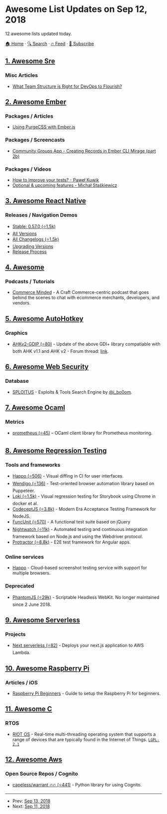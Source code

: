 # Awesome List Updates on Sep 12, 2018

12 awesome lists updated today.

[🏠 Home](/README.md) · [🔍 Search](https://www.trackawesomelist.com/search/) · [🔥 Feed](https://www.trackawesomelist.com/rss.xml) · [📮 Subscribe](https://trackawesomelist.us17.list-manage.com/subscribe?u=d2f0117aa829c83a63ec63c2f&id=36a103854c)



## [1. Awesome Sre](/content/dastergon/awesome-sre/README.md)

### Misc Articles

*   [What Team Structure is Right for DevOps to Flourish?](http://web.devopstopologies.com/)

## [2. Awesome Ember](/content/ember-community-russia/awesome-ember/README.md)

### Packages / Articles

*   [Using PurgeCSS with Ember.js](http://www.jurecuhalev.com/blog/2018/09/07/using-purgecss-with-ember-js/)

### Packages / Screencasts

*   [Community Groups App - Creating Records in Ember CLI Mirage (part 2b)](https://www.youtube.com/watch?v=eAI1LxgSOqw)

### Packages / Videos

*   [How to improve your tests? - Paweł Kuwik](https://www.youtube.com/watch?v=rs71sx5IZ-U\&t=0s\&list=PLxt6MasYELQ5W3y8rwGa98GsyMBdhr_cp)
*   [Optional & upcoming features - Michał Staśkiewicz](https://www.youtube.com/watch?v=4XokzPT4rgg\&t=0s\&list=PLxt6MasYELQ5W3y8rwGa98GsyMBdhr_cp)

## [3. Awesome React Native](/content/jondot/awesome-react-native/README.md)

### Releases / Navigation Demos

*   [Stable: 0.57.0 (⭐1.5k)](https://github.com/react-native-community/react-native-releases/blob/master/CHANGELOG.md#057)
*   [All Versions](https://facebook.github.io/react-native/versions)
*   [All Changelogs (⭐1.5k)](https://github.com/react-native-community/react-native-releases/blob/master/CHANGELOG.md)
*   [Upgrading Versions](https://facebook.github.io/react-native/docs/upgrading.html)
*   [Release Process](http://facebook.github.io/react/blog/2015/05/22/react-native-release-process.html)

## [4. Awesome](/content/craftcms/awesome/README.md)

### Podcasts / Tutorials

*   [Commerce Minded](https://www.fostercommerce.com/podcast) - A Craft Commerce-centric podcast that goes behind the scenes to chat with ecommerce merchants, developers, and vendors.

## [5. Awesome AutoHotkey](/content/ahkscript/awesome-AutoHotkey/README.md)

### Graphics

*   [AHKv2-GDIP (⭐80)](https://github.com/mmikeww/AHKv2-Gdip) - Update of the above GDI+ library compatiable with both AHK v1.1 and AHK v2 - Forum thread: [link](https://autohotkey.com/boards/viewtopic.php?f=6\&t=6517).

## [6. Awesome Web Security](/content/qazbnm456/awesome-web-security/README.md)

### Database

*   [SPLOITUS](https://sploitus.com/) - Exploits & Tools Search Engine by [@i\_bo0om](https://twitter.com/i_bo0om).

## [7. Awesome Ocaml](/content/ocaml-community/awesome-ocaml/README.md)

### Metrics

*   [prometheus (⭐45)](https://github.com/mirage/prometheus) – OCaml client library for Prometheus monitoring.

## [8. Awesome Regression Testing](/content/mojoaxel/awesome-regression-testing/README.md)

### Tools and frameworks

*   [Happo (⭐506)](https://github.com/Galooshi/happo) - Visual diffing in CI for user interfaces.
*   [Wendigo (⭐136)](https://github.com/angrykoala/wendigo) - Test-oriented browser automation library based on Puppeteer.
*   [Loki (⭐1.5k)](https://github.com/oblador/loki) - Visual regression testing for Storybook using Chrome in docker et al.
*   [CodeceptJS (⭐3.8k)](https://github.com/codeception/codeceptjs/) - Modern Era Acceptance Testing Framework for NodeJS.
*   [FuncUnit (⭐570)](https://github.com/bitovi/funcunit) - A functional test suite based on jQuery
*   [Nightwatch (⭐11k)](https://github.com/nightwatchjs/nightwatch) - Automated testing and continuous integration framework based on Node.js and using the Webdriver protocol.
*   [Protractor (⭐8.8k)](https://github.com/angular/protractor) - E2E test framework for Angular apps.

### Online services

*   [Happo](https://happo.io/) - Cloud-based screenshot testing service with support for multiple browsers.

### Deprecated

*   [PhantomJS (⭐29k)](https://github.com/ariya/phantomjs) - Scriptable Headless WebKit. No longer maintained since 2 June 2018.

## [9. Awesome Serverless](/content/pmuens/awesome-serverless/README.md)

### Projects

*   [Next serverless (⭐82)](https://github.com/cyrilwanner/next-serverless) - Deploys your next.js application to AWS Lambda.

## [10. Awesome Raspberry Pi](/content/thibmaek/awesome-raspberry-pi/README.md)

### Articles / iOS

*   [Raspberry Pi Beginners](https://medium.com/@anshul.ahu/how-to-setup-raspberry-pi-for-beginners-aeedc2cb994a) - Guide to setup the Raspberry Pi for beginners.

## [11. Awesome C](/content/inputsh/awesome-c/README.md)

### RTOS

*   [RIOT OS](https://www.riot-os.org/) - Real-time multi-threading operating system that supports a range of devices that are typically found in the Internet of Things. [`LGPL-2.1`](https://www.gnu.org/licenses/old-licenses/lgpl-2.1.en.html)

## [12. Awesome Aws](/content/donnemartin/awesome-aws/README.md)

### Open Source Repos / Cognito

*   [capeless/warrant :fire::fire: (⭐441)](https://github.com/capless/warrant) - Python library for using Cognito.

---

- Prev: [Sep 13, 2018](/content/2018/09/13/README.md)
- Next: [Sep 11, 2018](/content/2018/09/11/README.md)